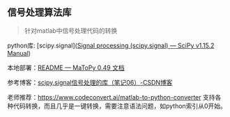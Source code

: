## 信号处理算法库

> 针对matlab中信号处理代码的转换

python库: [scipy.signal]([Signal processing (scipy.signal) — SciPy v1.15.2 Manual](https://docs.scipy.org/doc/scipy/reference/signal.html#scipy.signal))



本地部署：[README — MaToPy 0.49 文档](https://www.telecwin.com/home-v2/matopy/docs/README.html#id5)

参考博客：[scipy.signal信号处理的库（笔记06）-CSDN博客](https://blog.csdn.net/chehec2010/article/details/117109246)



老师推荐：https://www.codeconvert.ai/matlab-to-python-converter   支持各种代码转换，而且几乎是一键转换，需要注意语法问题，如python索引从0开始。